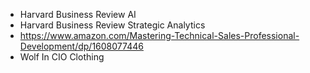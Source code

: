 * Harvard Business Review AI
* Harvard Business Review Strategic Analytics
* https://www.amazon.com/Mastering-Technical-Sales-Professional-Development/dp/1608077446
* Wolf In CIO Clothing

